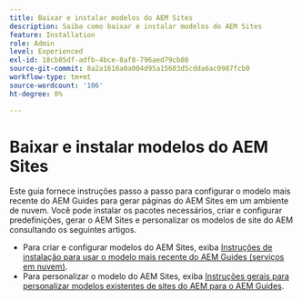 ```yaml
---
title: Baixar e instalar modelos do AEM Sites
description: Saiba como baixar e instalar modelos do AEM Sites
feature: Installation
role: Admin
level: Experienced
exl-id: 18cb85df-adfb-4bce-8af8-796aed79cb80
source-git-commit: 8a2a1616a0a004d95a15603d5cdda6ac0987fcb0
workflow-type: tm+mt
source-wordcount: '106'
ht-degree: 0%

---
```


# Baixar e instalar modelos do AEM Sites

Este guia fornece instruções passo a passo para configurar o modelo mais recente do AEM Guides para gerar páginas do AEM Sites em um ambiente de nuvem. Você pode instalar os pacotes necessários, criar e configurar predefinições, gerar o AEM Sites e personalizar os modelos de site do AEM consultando os seguintes artigos.

- Para criar e configurar modelos do AEM Sites, exiba [Instruções de instalação para usar o modelo mais recente do AEM Guides (serviços em nuvem)](../knowledge-base/kb-articles/publishing/download-install-aem-sites-templates-cs-kb.md).
- Para personalizar o modelo do AEM Sites, exiba [Instruções gerais para personalizar modelos existentes de sites do AEM para o AEM Guides](../knowledge-base/kb-articles/publishing/customize-exsisting-site-template-kb.md).
